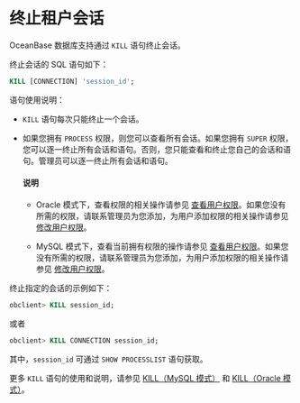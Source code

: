 # 终止租户会话

OceanBase 数据库支持通过 `KILL` 语句终止会话。

终止会话的 SQL 语句如下：

```sql
KILL [CONNECTION] 'session_id';
```

语句使用说明：

* `KILL` 语句每次只能终止一个会话。

* 如果您拥有 `PROCESS` 权限，则您可以查看所有会话。如果您拥有 `SUPER` 权限，您可以逐一终止所有会话和语句。否则，您只能查看和终止您自己的会话和语句。管理员可以逐一终止所有会话和语句。

  <main id="notice" type='explain'>
    <h4>说明</h4>
    <ul>
    <li>
    <p>Oracle 模式下，查看权限的相关操作请参见 <a href="../../6.manage/5.security-and-permissions/3.access-control/2.user-and-permission/3.permission-of-oracle-mode/6.view-user-permissions-of-oracle-mode.md">查看用户权限</a>。如果您没有所需的权限，请联系管理员为您添加，为用户添加权限的相关操作请参见 <a href="../../6.manage/5.security-and-permissions/3.access-control/2.user-and-permission/3.permission-of-oracle-mode/7.modify-user-permissions-of-oracle-mode.md">修改用户权限</a>。</p>
    </li>
    <li>
    <p>MySQL 模式下，查看当前拥有权限的操作请参见 <a href="../../6.manage/5.security-and-permissions/3.access-control/2.user-and-permission/2.permission-of-mysql-mode/4.view-user-permissions-of-mysql-mode.md">查看用户权限</a>。如果您没有所需的权限，请联系管理员为您添加，为用户添加权限的相关操作请参见 <a href="../../6.manage/5.security-and-permissions/3.access-control/2.user-and-permission/2.permission-of-mysql-mode/5.modify-user-permissions-of-mysql-mode.md">修改用户权限</a>。</p>
    </li>
    </ul>
  </main>

终止指定的会话的示例如下：

```sql
obclient> KILL session_id;
```

或者

```sql
obclient> KILL CONNECTION session_id;
```

其中，`session_id` 可通过 `SHOW PROCESSLIST` 语句获取。

更多 `KILL` 语句的使用和说明，请参见 [KILL（MySQL 模式）](../5.sql-reference/1.sql-syntax/2.common-tenant-of-mysql-mode/6.sql-statement-of-mysql-mode/58.kill-of-mysql-mode.md) 和 [KILL（Oracle 模式）](../5.sql-reference/1.sql-syntax/3.common-tenant-of-oracle-mode/9.sql-statement-of-oracle-mode/3.dcl-of-oracle-mode/18.kill-of-oracle-mode.md)。
